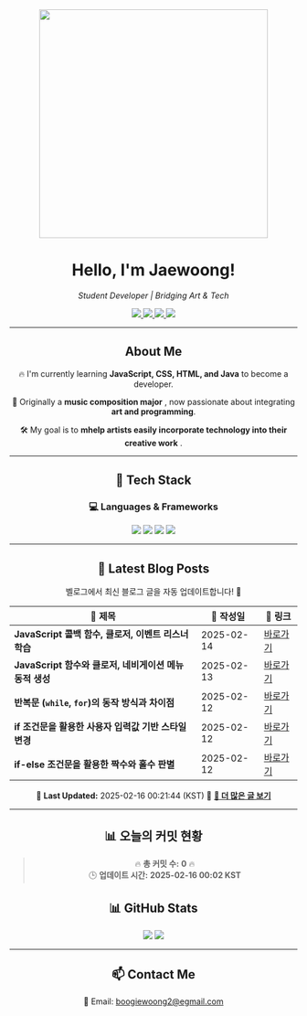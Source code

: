 





<div align="center">
  <img src="https://github.com/Jaewoong-Hwang/Jaewoong-Hwang/blob/main/Character.gif" width="400">
<h1 align="center" font-weight="bold">Hello, I'm Jaewoong! </h1>

<p align="center"><em>Student Developer | Bridging Art & Tech</em></p>

<p align="center">
  <a href="https://github.com/Jaewoong-Hwang">
    <img src="https://img.shields.io/github/followers/Jaewoong-Hwang?label=Follow&style=social" />
  </a>
  <a href="https://velog.io/@mypalebluedot29/posts">
    <img src="https://img.shields.io/badge/Velog-20C997?style=flat-square&logo=velog&logoColor=white"/>
  </a>
  <a href="https://www.youtube.com/@boogiewoong2819">
    <img src="https://img.shields.io/badge/YouTube-FF0000?style=flat-square&logo=youtube&logoColor=white"/>
  </a>
  <a href="https://www.instagram.com/boogie_woong2">
    <img src="https://img.shields.io/badge/Instagram-E4405F?style=flat-square&logo=instagram&logoColor=white"/>
  </a>
</p>

---

## About Me
 <p>🔥 I'm currently learning <strong>JavaScript, CSS, HTML, and Java</strong> to become a developer.</p>
 <p>🎨 Originally a <strong>music composition major</strong> , now passionate about integrating <strong>art and programming</strong>.</p>
 <p>🛠 My goal is to <strong>mhelp artists easily incorporate technology into their creative work</strong> .</p>

---

## 🚀 Tech Stack
### 💻 Languages & Frameworks
<p>
  <img src="https://img.shields.io/badge/JavaScript-F7DF1E?style=for-the-badge&logo=javascript&logoColor=black"/>
  <img src="https://img.shields.io/badge/CSS3-1572B6?style=for-the-badge&logo=css3&logoColor=white"/>
  <img src="https://img.shields.io/badge/HTML5-E34F26?style=for-the-badge&logo=html5&logoColor=white"/>
  <img src="https://img.shields.io/badge/Java-007396?style=for-the-badge&logo=java&logoColor=white"/>
</p>

---



## 📝 Latest Blog Posts
 벨로그에서 최신 블로그 글을 자동 업데이트합니다! 🚀

<!-- BLOG-POST-LIST:START -->
| 📝 제목 | 📅 작성일 | 🔗 링크 |
|---------|------------------|---------|
| **JavaScript 콜백 함수, 클로저, 이벤트 리스너 학습** | 2025-02-14 | [바로가기](https://velog.io/@mypalebluedot29/JavaScript-콜백-함수-클로저-이벤트-리스너-학습) |
| **JavaScript 함수와 클로저, 네비게이션 메뉴 동적 생성** | 2025-02-13 | [바로가기](https://velog.io/@mypalebluedot29/JavaScript-함수와-클로저-네비게이션-메뉴-동적-생성) |
| **반복문 (`while`, `for`)의 동작 방식과 차이점** | 2025-02-12 | [바로가기](https://velog.io/@mypalebluedot29/반복문-while-for의-동작-방식과-차이점) |
| **if 조건문을 활용한 사용자 입력값 기반 스타일 변경** | 2025-02-12 | [바로가기](https://velog.io/@mypalebluedot29/if-조건문을-활용한-사용자-입력값-기반-스타일-변경) |
| **if-else 조건문을 활용한 짝수와 홀수 판별** | 2025-02-12 | [바로가기](https://velog.io/@mypalebluedot29/if-else-조건문을-활용한-짝수와-홀수-판별) |

📅 **Last Updated:** 2025-02-16 00:21:44 (KST)
🔗 **[📖 더 많은 글 보기](https://velog.io/@mypalebluedot29)**
<!-- BLOG-POST-LIST:END -->




---




























## 📊 오늘의 커밋 현황
> 🔥 **총 커밋 수:** **0** 🔥  
> 🕒 **업데이트 시간:** **2025-02-16 00:02 KST**

## 📊 GitHub Stats
<p align="center">
  <img src="https://github-readme-stats.vercel.app/api?username=Jaewoong-Hwang&show_icons=true&theme=tokyonight"/>
  <img src="https://github-readme-streak-stats.herokuapp.com/?user=Jaewoong-Hwang&theme=tokyonight"/>
</p>


---

## 📫 Contact Me
 📧 Email: boogiewoong2@egmail.com 

</div>





